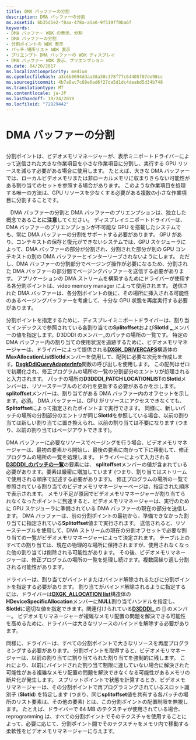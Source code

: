 ```yaml
---
title: DMA バッファーの分割
description: DMA バッファーの分割
ms.assetid: 6b35d5e2-f8aa-478a-a5a0-9f519ff0ba6f
keywords:
- DMA バッファー WDK の表示、分割
- DMA バッファーの分割
- 分割ポイントの WDK 表示
- パッチ-場所リスト WDK 表示
- プリエンプト DMA バッファーの WDK ディスプレイ
- DMA バッファー WDK 表示、プリエンプション
ms.date: 04/20/2017
ms.localizationpriority: medium
ms.openlocfilehash: a3c6b0694ddaa38a30c378f77c64405f07de98cc
ms.sourcegitcommit: 4b7a6ac7c68e6ad6f27da5d1dc4deabd5d34b748
ms.translationtype: MT
ms.contentlocale: ja-JP
ms.lasthandoff: 10/24/2019
ms.locfileid: "72829442"
---
```

# <a name="splitting-a-dma-buffer"></a>DMA バッファーの分割


## <span id="ddk_splitting_a_dma_buffer_gg"></span><span id="DDK_SPLITTING_A_DMA_BUFFER_GG"></span>


分割ポイントは、ビデオメモリマネージャーが、表示ミニポートドライバーによって送信された大きな作業項目を小さな作業項目に分割し、実行する GPU リソースを減らす必要がある場合に使用します。 たとえば、大きな DMA バッファーでは、ローカルビデオメモリまたは非ローカルメモリに収まりきらない可能性がある割り当てのセットを参照する場合があります。 このような作業項目を処理する唯一の方法は、GPU リソースを少なくする必要がある複数の小さな作業項目に分割することです。

   DMA バッファーの分割と DMA バッファーのプリエンプションは、独立した概念である**ことに注意**してください。 ディスプレイミニポートドライバーは、DMA バッファーのプリエンプションが不可能な GPU を搭載したシステムでも、常に DMA バッファーの分割をサポートする必要があります。 GPU があり、コンテキストの保存と復元ができないシステムでは、GPU スケジューラによって、DMA バッファーの部分が分割され、分割された部分が別の GPU コンテキストの別の DMA バッファーとインターリーブされないようにします。 ただし、DMA バッファーの分割部分でページング操作が必要になるため、分割された DMA バッファーの部分間でページングバッファーを送信する必要があります。
アプリケーションの DMA ストリームを構築するためにドライバーが使用する各分割ポイントは、video memory manager によって使用されます。 送信された DMA バッファーは、各分割ポイントの後に、その場所に挿入される可能性のあるページングバッファーを考慮して、十分な GPU 状態を再度実行する必要があります。

 

分割ポイントを指定するために、ディスプレイミニポートドライバーは、割り当てインデックスで参照されている各割り当ての**Splitoffset**および**SlotId** [ **\_** ](https://docs.microsoft.com/windows-hardware/drivers/ddi/d3dukmdt/ns-d3dukmdt-_d3dddi_patchlocationlist)メンバーの値を指定します。D3DDDI のメンバー\_のパッチの場所の一覧です。 特定の DMA バッファー内の割り当ての使用状況を追跡するために、ビデオメモリマネージャーは、ドライバーによって提供される[**DXGK\_DRIVERCAPS**](https://docs.microsoft.com/windows-hardware/drivers/ddi/d3dkmddi/ns-d3dkmddi-_dxgk_drivercaps)構造体の**MaxAllocationListSlotId**メンバーを使用して、配列に必要な次元を作成します。[**DxgkDdiQueryAdapterInfo**](https://docs.microsoft.com/windows-hardware/drivers/ddi/d3dkmddi/nc-d3dkmddi-dxgkddi_queryadapterinfo)関数の呼び出しを使用します。 この配列はゼロで初期化され、修正プログラムの場所の一覧の分割部分のエントリが処理されると入力されます。 パッチの場所の**D3DDDI\_PATCH LOCATIONLIST**の**SlotId**メンバーは、リソーステーブルのどの行を更新する必要があるかを示します。 **splitoffset**メンバーは、割り当てがある DMA バッファー内のオフセットを示します。必須。 DMA バッファーは、GPU がリソースにアクセスできなくても、 **Splitoffset**によって指定されたポイントまで実行できます。 同様に、新しいパッチの場所の分割部分のエントリが同じ**SlotId**を参照している場合、以前の割り当ては新しい割り当てに置き換えられ、以前の割り当ては不要になります (つまり、以前の割り当てはページアウトできます)。

DMA バッファーに必要なリソースでページングを行う場合、ビデオメモリマネージャーは、最初の要素から開始し、最後の要素に向かって下に移動して、修正プログラムの場所の一覧を処理します。 ドライバーによって入力される[**D3DDDI\_のパッチの一覧**](https://docs.microsoft.com/windows-hardware/drivers/ddi/d3dukmdt/ns-d3dukmdt-_d3dddi_patchlocationlist)の要素には、 **splitoffset**メンバーの値が含まれている必要があります。要素は厳密に増加しています (つまり、割り当てはストリームで使用される順序で記述する必要があります)。 修正プログラムの場所の一覧で参照されている割り当てのビデオメモリマネージャーページは、指定された順序で表示されます。 メモリ不足が原因でビデオメモリマネージャーが割り当てられなくなったポイントに到達すると、ビデオメモリマネージャーは、実行のために GPU スケジューラに準備されている DMA バッファーの現在の部分を送信します。 DMA バッファーは、前の分割ポイントの最初から、準備できなかった割り当てに指定されている**Splitoffset**値まで実行されます。 送信されると、リソーステーブルを使用して、DMA ストリームの現在の分割オフセットで必要な割り当ての一覧がビデオメモリマネージャーによって決定されます。 テーブル上のすべての割り当ては、現在の物理的な場所に保持されますが、使用されなくなった他の割り当ては削除される可能性があります。 その後、ビデオメモリマネージャーは、修正プログラムの場所の一覧を処理し続けます。複数回繰り返し分割される可能性があります。

ドライバーは、割り当てがバインドまたはバインド解除されるたびに分割ポイントを指定する必要があります。 割り当てがバインド解除されるように指定するには、ドライバーは[**DXGK\_ALLOCATION list**](https://docs.microsoft.com/windows-hardware/drivers/ddi/d3dkmddi/ns-d3dkmddi-_dxgk_allocationlist)構造体の**HDeviceSpecificAllocation**メンバーに**NULL**割り当てハンドルを指定し、 **SlotId**に適切な値を指定できます。関連付けられている[**D3DDDI\_** ](https://docs.microsoft.com/windows-hardware/drivers/ddi/d3dukmdt/ns-d3dukmdt-_d3dddi_patchlocationlist)の [] のメンバー。 ビデオメモリマネージャーが複雑なメモリ配置の問題を解決できる可能性を高めるために、ドライバーは大きなリソースのバインドを解除する必要があります。

同様に、ドライバーは、すべての分割ポイントで大きなリソースを再度プログラミングする必要があります。 分割ポイントを取得すると、ビデオメモリマネージャーは、以前の割り当てに割り当てられた割り当てを強制的に残します。 これにより、以前にバインドされた割り当て制限に達していない場合に解決された可能性がある複雑なメモリ配置の問題を解決できなくなる可能性があるメモリの断片化が発生します。 スプリットポイントで状態を計算するとき、ビデオメモリマネージャーは、その分割ポイントで再プログラミングされているスロット識別子 (**SlotId**) を特定します (つまり、同じ**splitoffset**値を共有する各パッチの場所のリスト要素は、その他の要素) とは、この分割ポイントの配置制限を無視します。 たとえば、ドライバーで 64 MB のテクスチャが使用されている場合、reprogramming は、すべての分割ポイントでそのテクスチャを使用することによって、必要に応じて、分割ポイント間でそのテクスチャをメモリ内で移動する柔軟性をビデオメモリマネージャーに与えます。

 

 





